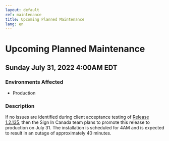 ```yaml
---
layout: default
ref: maintenance
title: Upcoming Planned Maintenance
lang: en
---
```

# Upcoming Planned Maintenance

## Sunday July 31, 2022 4:00AM EDT

### Environments Affected

* Production

### Description

If no issues are identified during client acceptance testing of [Release
1.2.135](https://github.com/sign-in-canada/Acceptance-Platform/releases/),
then the Sign In Canada team plans to promote this release to production on July 31.
The installation is scheduled for 4AM and is expected to result in an outage
of approximately 40 minutes.
